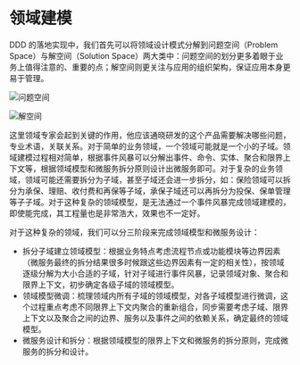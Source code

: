 # 领域建模

DDD 的落地实现中，我们首先可以将领域设计模式分解到问题空间（Problem Space）与解空间（Solution Space）两大类中：问题空间的划分更多着眼于业务上值得注意的、重要的点；解空间则更关注与应用的组织架构，保证应用本身更易于管理。

![问题空间](https://i.postimg.cc/J0SgsLHy/image.png)

![解空间](https://i.postimg.cc/QNzv4pYX/image.png)

这里领域专家会起到关键的作用，他应该通晓研发的这个产品需要解决哪些问题，专业术语，关联关系。对于简单的业务领域，一个领域可能就是一个小的子域。领域建模过程相对简单，根据事件风暴可以分解出事件、命令、实体、聚合和限界上下文等，根据领域模型和微服务拆分原则设计出微服务即可。对于复杂的业务领域，领域可能还需要拆分为子域，甚至子域还会进一步拆分，如：保险领域可以拆分为承保、理赔、收付费和再保等子域，承保子域还可以再拆分为投保、保单管理等子子域。对于这种复杂的领域模型，是无法通过一个事件风暴完成领域建模的，即使能完成，其工程量也是非常浩大，效果也不一定好。

对于这种复杂的领域，我们可以分三阶段来完成领域模型和微服务设计：

- 拆分子域建立领域模型：根据业务特点考虑流程节点或功能模块等边界因素（微服务最终的拆分结果很多时候跟这些边界因素有一定的相关性），按领域逐级分解为大小合适的子域，针对子域进行事件风暴，记录领域对象、聚合和限界上下文，初步确定各级子域的领域模型。
- 领域模型微调：梳理领域内所有子域的领域模型，对各子域模型进行微调，这个过程重点考虑不同限界上下文内聚合的重新组合，同步需要考虑子域、限界上下文以及聚合之间的边界、服务以及事件之间的依赖关系，确定最终的领域模型。
- 微服务设计和拆分：根据领域模型的限界上下文和微服务的拆分原则，完成微服务的拆分和设计。

